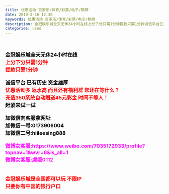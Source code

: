 ```yaml
---
title: 优惠活动 百家乐/体育/彩票/电子/棋牌
date: 2019-3-26 12:36
keywords: 优惠活动 百家乐/体育/彩票/电子/棋牌
description: 金冠娱乐城全天无休24小时在线上分下分只需1分钟提款只需1分钟诚信平台已有历史资金雄厚优惠活动多返水高而且还有福利群您还在等什么？充值350系统自动赠送45元彩金时间不等人！赶紧来试一试加微信向客服拿网址加微信一号:0173906004加微
categories: used
---
```

<td class="t_f" id="postmessage_3310652">

<br/>
<br/>
<strong><font style="font-size:16px"><font color="#000000">金冠娱乐城全天无休24小时在线</font></font><br/>
<font style="font-size:16px"><font color="#ff0000">上分下分只需1分钟</font></font><br/>
<font style="font-size:16px"><font color="#ff0000">提款只需1分钟</font></font><br/>
<br/>
<font style="font-size:16px"><font color="#000000">诚信平台 已有历史 资金雄厚</font></font><br/>
<font style="font-size:16px"><font color="#ff0000">优惠活动多 返水高 而且还有福利群 您还在等什么？</font></font><br/>
<font style="font-size:16px"><font color="#ff0000">充值350系统自动赠送45元彩金 时间不等人！</font></font><br/>
<font style="font-size:16px"><font color="#000000">赶紧来试一试</font></font><br/>
<br/>
<font style="font-size:16px"><font color="#000000">加微信向客服拿网址</font></font><br/>
<font style="font-size:16px"><font color="#000000">加微信一号:0173906004</font></font><br/>
<font style="font-size:16px"><font color="#000000">加微信二号:hiileesing888</font></font><br/>
<br/>
<font style="font-size:16px"><font color="#ff00ff">微博女客服:https://www.weibo.com/7035172933/profile?topnav=1&amp;wvr=6&amp;is_all=1</font></font><br/>
<font style="font-size:16px"><font color="#ff00ff">微博女客服:虞姬0112</font></font></strong><br/>
<strong><font style="font-size:16px"><font color="#ff00ff"><br/>
</font></font></strong><br/>
<font style="font-size:16px"><strong><font color="#ff0000">金冠娱乐城是全国都可以玩 不限IP</font></strong></font><br/>
<font style="font-size:16px"><strong><font color="#ff0000">只要你有中国的银行户口</font></strong></font><br/>
</td>
